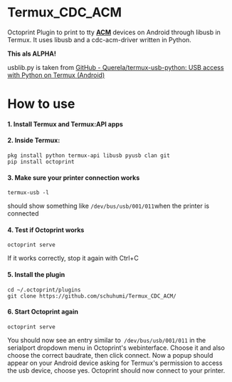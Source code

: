 # Termux_CDC_ACM

Octoprint Plugin to print to tty **<u>ACM</u>** devices on Android through libusb in Termux. It uses libusb and a cdc-acm-driver written in Python.

**This als ALPHA!**

usblib.py is taken from [GitHub - Querela/termux-usb-python: USB access with Python on Termux (Android)](https://github.com/Querela/termux-usb-python)

# How to use

#### 1. Install Termux and Termux:API apps

#### 2. Inside Termux:

```shell
pkg install python termux-api libusb pyusb clan git
pip install octoprint
```

#### 3. Make sure your printer connection works

```shell
termux-usb -l
```

should show something like `/dev/bus/usb/001/011`when the printer is connected

#### 4. Test if Octoprint works

```shell
octoprint serve
```

If it works correctly, stop it again with Ctrl+C

#### 5. Install the plugin

```shell
cd ~/.octoprint/plugins
git clone https://github.com/schuhumi/Termux_CDC_ACM/
```

#### 6. Start Octoprint again

```shell
octoprint serve
```

You should now see an entry similar to` /dev/bus/usb/001/011` in the serialport dropdown menu in Octoprint's webinterface. Choose it and also choose the correct baudrate, then click connect. Now a popup should appear on your Android device asking for Termux's permission to access the usb device, choose yes. Octoprint should now connect to your printer.
